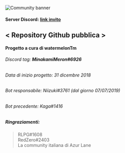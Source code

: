 ![Community banner](https://cdn.discordapp.com/attachments/648862706258149396/723233824405979196/al_banner.png)

#### Server Discord: [link invito](https://discord.gg/DUQNWdu)  

## < Repository Github pubblica >  

#### Progetto a cura di __watermelonTm__
###### Discord tag: **MinakamiMeron#6926**  
  
###### Data di inizio progetto: 31 dicembre 2018
###### Bot responsabile: Niizuki#3761 (dal giorno 07/07/2019)
###### Bot precedente: Kaga#1416  

##### Ringraziamenti:  
> RLPG#1608  
> RedZero#2403  
> La community italiana di Azur Lane
